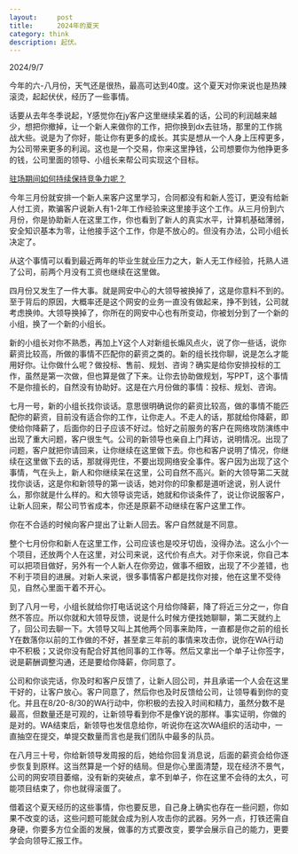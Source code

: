 ```yaml
---
layout:     post
title:      2024年的夏天
category: think
description: 起伏。
---
```

2024/9/7

今年的六-八月份，天气还是很热，最高可达到40度。这个夏天对你来说也是热辣滚烫，起起伏伏，经历了一些事情。

话要从去年冬季说起，Y感觉你在jy客户这里继续呆着的话，公司的利润越来越少，想把你撤掉，让一个新人来做你的工作，把你换到dx去驻场，那里的工作挑战大些。说是为了你好，能让你有更多的成长。其实是想从一个人身上压榨更多，为公司带来更多的利润。这也是一个交易，你来这里挣钱，公司想要你为他挣更多的钱，公司里面的领导、小组长来帮公司实现这个目标。

[驻场期间如何持续保持竞争力呢？](https://chatgpt.com/share/b0e97813-8754-4111-94f0-4f724287a9eb)

今年三月份就安排一个新人来客户这里学习，合同都没有和新人签订，更没有给新人付工资，欺骗客户说新人有1-2年工作经验来这里接手这个工作。从三月份到六月份，你是协助新人在这里工作，你也看到了新人的真实水平，计算机基础薄弱，安全知识基本为零，让他接手这个工作，你是不放心的。但没有办法，公司小组长决定了。

从这个事情可以看到最近两年的毕业生就业压力之大，新人无工作经验，托熟人进了公司，前两个月没有工资也继续在这里做。

四月份又发生了一件大事。就是网安中心的大领导被换掉了，这是你意料不到的。至于背后的原因，大概率还是这个网安的业务一直没有做起来，挣不到钱，公司就考虑换帅。大领导换掉了，你所在的网安中心也有所变动，你被划分到了一个新的小组，换了一个新的小组长。

新的小组长对你不熟悉，再加上Y这个人对新组长煽风点火，说了你一些话，说你薪资比较高，所做的事情不匹配你的薪资之类的。新的组长找你聊，说是怎么才能用好你。让你做什么呢？做投标、售前、规划、咨询？确实是给你安排投标的工作，虽然是第一次做，但也算是做了下来。让你去协助做规划，写PPT，这个事情不是你擅长的，自然没有协助好。这是在六月份做的事情：投标、规划、咨询。

七月一号，新的小组长找你谈话。意思很明确说你的薪资比较高，做的事情不能匹配你的薪资，目前没有适合你的工作，让你走人。不走人的话，那就给你降薪，即使给你降薪了，后面你的日子应该不好过。恰好之前服务的客户在网络攻防演练中出现了重大问题，客户很生气。公司的新领导也亲自上门拜访，说明情况。出现了问题，客户就把你请回来，让你继续在这里做下去。你也和客户说明了情况，你继续在这里做下去的话，那就得兜住，不要出现网络安全事件。客户因为出现了这个事情，气在头上，新人和你继续呆在这里，公司自然不高兴。新的大领导第二天就找你谈话，这是你和新领导的第一谈话，她对你的印象都是道听途说，别人说什么，那你就是什么样的。和大领导谈完话，她就和你谈条件了，说让你说服客户，让新人回来，帮公司节省成本，你还是原薪不动继续在客户这里工作。

你在不合适的时候向客户提出了让新人回去。客户自然就是不同意。

整个七月份你和新人在这里工作，公司应该也是咬牙切齿，没得办法。这么小个一个项目，还放两个人在这里，对公司来说，这代价有点大。对于你来说，你自己本可以把项目做好，另外有一个人新人在你旁边，做事不细致，出现了不少差错，也不利于项目的进展。对新人来说，很多事情客户都是找你对接，他在这里不受待见，自然心里面干着不开心。

到了八月一号，小组长就给你打电话说这个月给你降薪，降了将近三分之一，你自然不答应。所以你就和大领导反馈，说是什么时候方便找她聊聊，第二天就约上了，回公司去聊一下。大领导又叫上其他两个同事来助阵，一直都是你之前的组长Y在数落你以前的工作做的不好，甚至拿三年前的事情来攻击你，说你在WA行动中不积极；又说你没有配合好其他同事的工作等。然后又拿出一个单子让你签字，说是薪酬调整沟通，还是要给你降薪，你同意了。

公司和你谈完话，你及时和客户反馈了，让新人回公司，并且承诺一个人会在这里干好的，让客户放心。客户同意了，然后你也及时反馈给公司，让领导看到你的变化。并且在8/20-8/30的WA行动中，你积极的去投入时间和精力，虽然分数不是最高，但数量还是可观的，让新领导看到你不是像Y说的那样。事实证明，你做的是对的。WA结束后，新领导也发信息给你，听说你在这次WA组织的活动中，一直抽空在提交，单提交数量而言也是我们团队中最多的队员。

在八月三十号，你给新领导发周报的后，她给你回复消息说，后面的薪资会给你逐步恢复到原样。这当然算是一个好的结局。但是你心里面清楚，现在经济不景气，公司的网安项目萎缩，没有新的突破点，拿不到单子，你在这里不会待的太久，可能项目结束了，你也就得滚蛋了。

借着这个夏天经历的这些事情，你也要反思，自己身上确实也存在一些问题，你如果不改变的话，这些问题可能就会成为别人攻击你的武器。另外一点，打铁还需自身硬，你要多方位全面的发展，做事的方式要改变，要学会展示自己的能力，更要学会向领导汇报工作。
